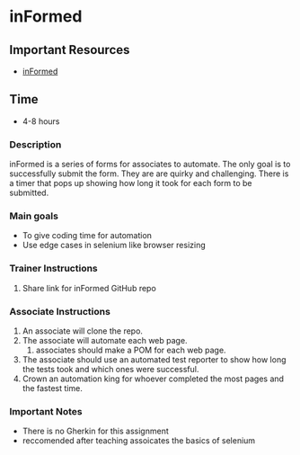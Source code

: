 # inFormed

## Important Resources
- [inFormed](https://github.com/adamranieri/inFormed)


## Time
- 4-8 hours

### Description
inFormed is a series of forms for associates to automate. The only goal is to successfully submit the form. They are are quirky and challenging. There is a timer that pops up showing how long it took for each form to be submitted.

### Main goals
- To give coding time for automation
- Use edge cases in selenium like browser resizing

### Trainer Instructions
1. Share link for inFormed GitHub repo

### Associate Instructions
1. An associate will clone the repo.
2. The associate will automate each web page.
   1. associates should make a POM for each web page.
3. The associate should use an automated test reporter to show  how long the tests took and which ones were successful.
4. Crown an automation king for whoever completed the most pages and the fastest time.


### Important Notes
- There is no Gherkin for this assignment
- reccomended after teaching assoicates the basics of selenium